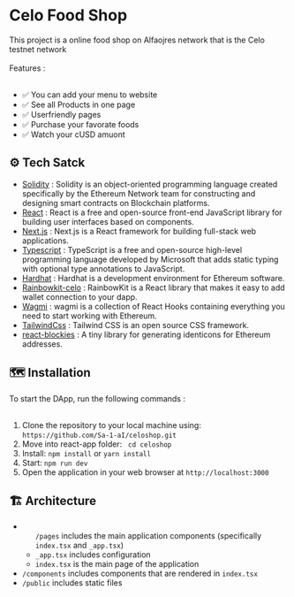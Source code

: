 <h1>Celo Food Shop</h1>
This project is a online food shop on Alfaojres network that is the Celo testnet network <br/><br/>
Features : <br/><br/>
<ul>
    <li>✅ You can add your menu to website</li>
    <li>✅ See all Products in one page</li>
    <li>✅ Userfriendly pages</li>
    <li>✅ Purchase your favorate foods</li>
    <li>✅ Watch your cUSD amuont</li>
</ul>
<h2>⚙ Tech Satck</h2>
<ul>
    <li><a href="https://docs.soliditylang.org/en/v0.8.21/">Solidity</a> : Solidity is an object-oriented programming language created specifically by the Ethereum Network team for constructing and designing smart contracts on Blockchain platforms.</li>
    <li><a href="https://react.dev/">React</a> : React is a free and open-source front-end JavaScript library for building user interfaces based on components.</li>
    <li><a href="https://nextjs.org/docs">Next.js</a> : Next.js is a React framework for building full-stack web applications.</li>
    <li><a href="https://www.typescriptlang.org/">Typescript</a> : TypeScript is a free and open-source high-level programming language developed by Microsoft that adds static typing with optional type annotations to JavaScript.</li>
    <li><a href="https://hardhat.org/">Hardhat</a> : Hardhat is a development environment for Ethereum software.</li>
    <li><a href="https://docs.celo.org/developer/rainbowkit-celo">Rainbowkit-celo</a> : RainbowKit is a React library that makes it easy to add wallet connection to your dapp.</li>
    <li><a href="https://wagmi.sh/">Wagmi</a> : wagmi is a collection of React Hooks containing everything you need to start working with Ethereum.</li>
    <li><a href="https://tailwindcss.com/">TailwindCss</a> : Tailwind CSS is an open source CSS framework. </li>
    <li><a href="https://github.com/ethereum/blockies">react-blockies</a> : A tiny library for generating identicons for Ethereum addresses.</li>
</ul>
<h2>🗺 Installation</h2>
To start the DApp, run the following commands : <br/><br/>
<ol>
    <li>Clone the repository to your local machine using: <code>https://github.com/Sa-1-aI/celoshop.git</code></li>
    <li>Move into react-app folder: <code> cd celoshop</code></li>
    <li>Install: <code>npm install</code> or <code>yarn install</code></li>
    <li>Start: <code>npm run dev</code></li>
    <li>Open the application in your web browser at <code>http://localhost:3000</code>
</li>
</ol>
<h2>🏗 Architecture</h2>
<ul>
    <li><ul><code>/pages</code> includes the main application components (specifically <code>index.tsx</code> and <code>_app.tsx</code>)
<li><code>_app.tsx</code> includes configuration</li>
<li><code>index.tsx</code> is the main page of the application</li>
    </ul></li>
<li><code>/components</code> includes components that are rendered in <code>index.tsx</code></li>
<li><code>/public</code> includes static files</li>
</ul>
